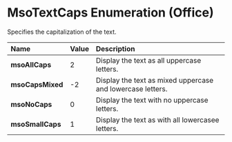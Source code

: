 
# MsoTextCaps Enumeration (Office)

Specifies the capitalization of the text.



|**Name**|**Value**|**Description**|
|:-----|:-----|:-----|
| **msoAllCaps**|2|Display the text as all uppercase letters.|
| **msoCapsMixed**|-2|Display the text as mixed uppercase and lowercase letters.|
| **msoNoCaps**|0|Display the text with no uppercase letters.|
| **msoSmallCaps**|1|Display the text as with all lowercasee letters.|
